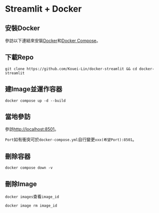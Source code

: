 # Streamlit + Docker

## 安裝Docker

參訪以下連結來安裝[Docker](https://docs.docker.com/engine/install/)和[Docker Compose](https://docs.docker.com/compose/install/)。

## 下載Repo
`git clone https://github.com/Kouei-Lin/docker-streamlit && cd docker-streamlit`

## 建Image並運作容器
`docker compose up -d --build`

## 當地參訪
參訪[http://localhost:8501](http://localhost:8501)。

`Port`如有衝突可於`docker-compose.yml`自行變更`xxx(希望Port):8501`。

## 刪除容器
`docker compose down -v`

## 刪除Image
`docker images`查看`image_id`

`docker image rm image_id`
